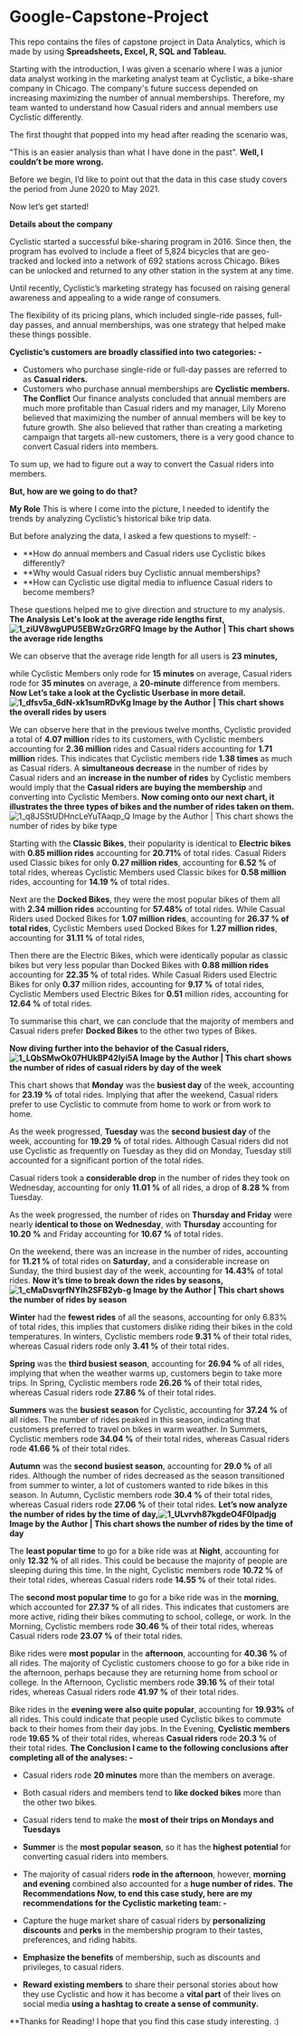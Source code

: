 # Google-Capstone-Project
This repo contains the files of capstone project in Data Analytics, which is made by using **Spreadsheets, Excel, R, SQL and Tableau.**

Starting with the introduction, I was given a scenario where I was a junior data analyst working in the marketing analyst team at Cyclistic, a bike-share company in Chicago. The company's future success depended on increasing maximizing the number of annual memberships. Therefore, my team wanted to understand how Casual riders and annual members use Cyclistic differently.

The first thought that popped into my head after reading the scenario was,

"This is an easier analysis than what I have done in the past".
**Well, I couldn’t be more wrong.**

Before we begin, I’d like to point out that the data in this case study covers the period from June 2020 to May 2021.

Now let’s get started!

**Details about the company**

Cyclistic started a successful bike-sharing program in 2016. Since then, the program has evolved to include a fleet of 5,824 bicycles that are geo-tracked and locked into a network of 692 stations across Chicago. Bikes can be unlocked and returned to any other station in the system at any time.

Until recently, Cyclistic’s marketing strategy has focused on raising general awareness and appealing to a wide range of consumers.

The flexibility of its pricing plans, which included single-ride passes, full-day passes, and annual memberships, was one strategy that helped make these things possible.

**Cyclistic’s customers are broadly classified into two categories: -**
* Customers who purchase single-ride or full-day passes are referred to as **Casual riders.**
* Customers who purchase annual memberships are **Cyclistic members.**
**The Conflict**
Our finance analysts concluded that annual members are much more profitable than Casual riders and my manager, Lily Moreno believed that maximizing the number of annual members will be key to future growth. She also believed that rather than creating a marketing campaign that targets all-new customers, there is a very good chance to convert Casual riders into members.

To sum up, we had to figure out a way to convert the Casual riders into members.

**But, how are we going to do that?**

**My Role**
This is where I come into the picture, I needed to identify the trends by analyzing Cyclistic’s historical bike trip data.

But before analyzing the data, I asked a few questions to myself: -
* **How do annual members and Casual riders use Cyclistic bikes differently?
* **Why would Casual riders buy Cyclistic annual memberships?
* **How can Cyclistic use digital media to influence Casual riders to become members?

These questions helped me to give direction and structure to my analysis.
**The Analysis**
**Let's look at the average ride lengths first,
![1_ziUV8wgUPU5EBWzGrzGRFQ](https://user-images.githubusercontent.com/87076914/168316739-f8213acc-4758-4b6b-86e7-2f25993324a4.png)
Image by the Author | This chart shows the average ride lengths**

We can observe that the average ride length for all users is **23 minutes,**

while Cyclistic Members only rode for **15 minutes** on average, Casual riders rode for **35 minutes** on average, a **20-minute** difference from members.
**Now Let’s take a look at the Cyclistic Userbase in more detail.
![1_dfsv5a_6dN-xk1sumRDvKg](https://user-images.githubusercontent.com/87076914/168317027-fd92f548-d308-466d-ab1a-c1ead83fba8c.png)
Image by the Author | This chart shows the overall rides by users**

We can observe here that in the previous twelve months, Cyclistic provided a total of **4.07 million** rides to its customers, with Cyclistic members accounting for **2.36 million** rides and Casual riders accounting for **1.71 million** rides.
This indicates that Cyclistic members ride **1.38 times** as much as Casual riders.
A **simultaneous decrease** in the number of rides by Casual riders and an **increase in the number of rides** by Cyclistic members would imply that the **Casual riders are buying the membership** and converting into Cyclistic Members.
**Now coming onto our next chart, it illustrates the three types of bikes and the number of rides taken on them.**
![1_q8JSStUDHncLeYuTAaqp_Q](https://user-images.githubusercontent.com/87076914/168317504-49a6b022-a29d-48f2-a3cc-40012b45ad3d.png)
Image by the Author | This chart shows the number of rides by bike type

Starting with the **Classic Bikes**, their popularity is identical to **Electric bikes** with **0.85 million rides** accounting for **20.71%** of total rides. Casual Riders used Classic bikes for only **0.27 million rides**, accounting for **6.52 %** of total rides, whereas Cyclistic Members used Classic bikes for **0.58 million** rides, accounting for **14.19 %** of total rides.

Next are the **Docked Bikes**, they were the most popular bikes of them all with **2.34 million rides** accounting for **57.48%** of total rides. While Casual Riders used Docked Bikes for **1.07 million rides**, accounting for **26.37 % of total rides**, Cyclistic Members used Docked Bikes for **1.27 million rides**, accounting for **31.11 %** of total rides,

Then there are the Electric Bikes, which were identically popular as classic bikes but very less popular than Docked Bikes with **0.88 million rides** accounting for **22.35 %** of total rides. While Casual Riders used Electric Bikes for only **0.37** million rides, accounting for **9.17 %** of total rides, Cyclistic Members used Electric Bikes for **0.51** million rides, accounting for **12.64 %** of total rides.

To summarise this chart, we can conclude that the majority of members and Casual riders prefer **Docked Bikes** to the other two types of Bikes.

**Now diving further into the behavior of the Casual riders,
![1_LQbSMwOk07HUkBP42Iyi5A](https://user-images.githubusercontent.com/87076914/168318644-545cf0e7-2c62-4d2f-b0f7-595c394c71d6.png)
Image by the Author | This chart shows the number of rides of casual riders by day of the week**

This chart shows that **Monday** was the **busiest day** of the week, accounting for **23.19 %** of total rides. Implying that after the weekend, Casual riders prefer to use Cyclistic to commute from home to work or from work to home.

As the week progressed, **Tuesday** was the **second busiest day** of the week, accounting for **19.29 %** of total rides. Although Casual riders did not use Cyclistic as frequently on Tuesday as they did on Monday, Tuesday still accounted for a significant portion of the total rides.

Casual riders took a **considerable drop** in the number of rides they took on Wednesday, accounting for only **11.01 %** of all rides, a drop of **8.28 %** from Tuesday.

As the week progressed, the number of rides on **Thursday and Friday** were nearly **identical to those on Wednesday**, with **Thursday** accounting for **10.20 %** and Friday accounting for **10.67 %** of total rides.

On the weekend, there was an increase in the number of rides, accounting for **11.21 %** of total rides on **Saturday**, and a considerable increase on Sunday, the third busiest day of the week, accounting for **14.43%** of total rides.
**Now it’s time to break down the rides by seasons,
![1_cMaDsvqrfNYIh2SFB2yb-g](https://user-images.githubusercontent.com/87076914/168319395-71ca4883-a478-4312-ac61-1b87a9579143.png)
Image by the Author | This chart shows the number of rides by season**

**Winter** had the **fewest rides** of all the seasons, accounting for only 6.83% of total rides, this implies that customers dislike riding their bikes in the cold temperatures. In winters, Cyclistic members rode **9.31 %** of their total rides, whereas Casual riders rode only **3.41 %** of their total rides.

**Spring** was the **third busiest season**, accounting for **26.94 %** of all rides, implying that when the weather warms up, customers begin to take more trips. In Spring, Cyclistic members rode **26.26 %** of their total rides, whereas Casual riders rode **27.86 %** of their total rides.

**Summers** was the **busiest season** for Cyclistic, accounting for **37.24 %** of all rides. The number of rides peaked in this season, indicating that customers preferred to travel on bikes in warm weather. In Summers, Cyclistic members rode **34.04 %** of their total rides, whereas Casual riders rode **41.66 %** of their total rides.

**Autumn** was the **second busiest season**, accounting for **29.0 %** of all rides. Although the number of rides decreased as the season transitioned from summer to winter, a lot of customers wanted to ride bikes in this season. In Autumn, Cyclistic members rode **30.4 %** of their total rides, whereas Casual riders rode **27.06 %** of their total rides.
**Let’s now analyze the number of rides by the time of day,![1_ULvrvh87kgdeO4F0Ipadjg](https://user-images.githubusercontent.com/87076914/168320168-e58d52a1-a335-4ac1-81d7-ef012bd387a2.png)
Image by the Author | This chart shows the number of rides by the time of day**

The **least popular time** to go for a bike ride was at **Night**, accounting for only **12.32 %** of all rides. This could be because the majority of people are sleeping during this time. In the night, Cyclistic members rode **10.72 %** of their total rides, whereas Casual riders rode **14.55 %** of their total rides.

The **second most popular time** to go for a bike ride was in the **morning**, which accounted for **27.37 %** of all rides. This indicates that customers are more active, riding their bikes commuting to school, college, or work. In the Morning, Cyclistic members rode **30.46 %** of their total rides, whereas Casual riders rode **23.07 %** of their total rides.

Bike rides were **most popular** in the **afternoon**, accounting for **40.36 %** of all rides. The majority of Cyclistic customers choose to go for a bike ride in the afternoon, perhaps because they are returning home from school or college. In the Afternoon, Cyclistic members rode **39.16 %** of their total rides, whereas Casual riders rode **41.97 %** of their total rides.

Bike rides in the **evening were also quite popular**, accounting for **19.93%** of all rides. This could indicate that people used Cyclistic bikes to commute back to their homes from their day jobs. In the Evening, **Cyclistic members** rode **19.65 %** of their total rides, whereas **Casual riders** rode **20.3 %** of their total rides.
**The Conclusion
I came to the following conclusions after completing all of the analyses: -**

* Casual riders rode **20 minutes** more than the members on average.
* Both casual riders and members tend to **like docked bikes** more than the other two bikes.
* Casual riders tend to make the **most of their trips on Mondays and Tuesdays**
* **Summer** is the **most popular season**, so it has the **highest potential** for converting casual riders into members.
* The majority of casual riders **rode in the afternoon**, however, **morning and evening** combined also accounted for a **huge number of rides.**
**The Recommendations
Now, to end this case study, here are my recommendations for the Cyclistic marketing team: -**

* Capture the huge market share of casual riders by **personalizing discounts** and **perks** in the membership program to their tastes, preferences, and riding habits.
* **Emphasize the benefits** of membership, such as discounts and privileges, to casual riders.
* **Reward existing members** to share their personal stories about how they use Cyclistic and how it has become a **vital part** of their lives on social media **using a hashtag to create a sense of community.**

**Thanks for Reading!
I hope that you find this case study interesting. :)
